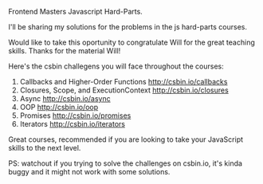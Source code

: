 Frontend Masters Javascript Hard-Parts. 

I'll be sharing my solutions for the problems in the js hard-parts courses.

Would like to take this oportunity to congratulate Will for the great teaching skills.
Thanks for the material Will!

Here's the csbin challegens you will face throughout the courses:

1. Callbacks and Higher-Order Functions http://csbin.io/callbacks
2. Closures, Scope, and ExecutionContext http://csbin.io/closures
3. Async http://csbin.io/async
4. OOP http://csbin.io/oop
5. Promises http://csbin.io/promises
6. Iterators http://csbin.io/iterators

Great courses, recommended if you are looking to take your JavaScript skills to the next level.

PS: watchout if you trying to solve the challenges on csbin.io, it's kinda buggy and it might not work with some solutions.
